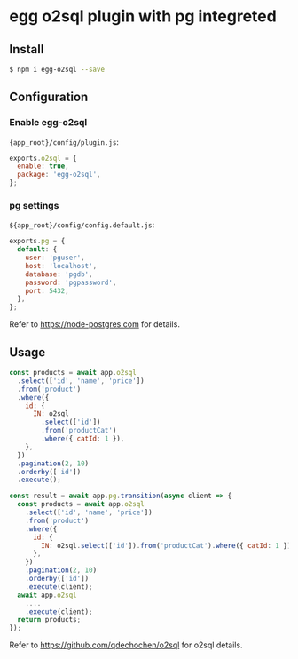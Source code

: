 # egg o2sql plugin with pg integreted

## Install

```bash
$ npm i egg-o2sql --save
```

## Configuration

### Enable egg-o2sql

`{app_root}/config/plugin.js`:

```js
exports.o2sql = {
  enable: true,
  package: 'egg-o2sql',
};
```

### pg settings

`${app_root}/config/config.default.js`:

```js
exports.pg = {
  default: {
    user: 'pguser',
    host: 'localhost',
    database: 'pgdb',
    password: 'pgpassword',
    port: 5432,
  },
};
```

Refer to https://node-postgres.com for details.

## Usage

```js
const products = await app.o2sql
  .select(['id', 'name', 'price'])
  .from('product')
  .where({
    id: {
      IN: o2sql
        .select(['id'])
        .from('productCat')
        .where({ catId: 1 }),
    },
  })
  .pagination(2, 10)
  .orderby(['id'])
  .execute();
```

```js
const result = await app.pg.transition(async client => {
  const products = await app.o2sql
    .select(['id', 'name', 'price'])
    .from('product')
    .where({
      id: {
        IN: o2sql.select(['id']).from('productCat').where({ catId: 1 }),
      },
    })
    .pagination(2, 10)
    .orderby(['id'])
    .execute(client);
  await app.o2sql
    ....
    .execute(client);
  return products;
});
```

Refer to https://github.com/qdechochen/o2sql for o2sql details.
